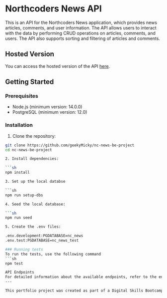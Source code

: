 # Northcoders News API

This is an API for the Northcoders News application, which provides news articles, comments, and user information. The API allows users to interact with the data by performing CRUD operations on articles, comments, and users. The API also supports sorting and filtering of articles and comments.

## Hosted Version

You can access the hosted version of the API [here](https://nc-news-be-project-k6p0.onrender.com).



## Getting Started

### Prerequisites

- Node.js (minimum version: 14.0.0)
- PostgreSQL (minimum version: 12.0)

### Installation

1. Clone the repository:

```sh
git clone https://github.com/geekyMicky/nc-news-be-project
cd nc-news-be-project

2. Install dependencies:

```sh
npm install

3. Set up the local databse

```sh
npm run setup-dbs

4. Seed the local database:

```sh
npm run seed

5. Create the .env files:

.env.development:PGDATABASE=nc_news
.env.test:PGDATABASE=nc_news_test

### Running tests
To run the tests, use the following command
```sh
npm test

API Endpoints
For detailed information about the available endpoints, refer to the endpoints.json file.
--- 

This portfolio project was created as part of a Digital Skills Bootcamp in Software Engineering provided by [Northcoders](https://northcoders.com/)
